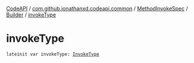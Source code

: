 [CodeAPI](../../../index.md) / [com.github.jonathanxd.codeapi.common](../../index.md) / [MethodInvokeSpec](../index.md) / [Builder](index.md) / [invokeType](.)

# invokeType

`lateinit var invokeType: `[`InvokeType`](../../../com.github.jonathanxd.codeapi.base/-invoke-type/index.md)